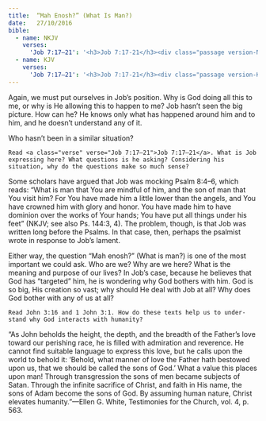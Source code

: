 ```yaml
---
title:  “Mah Enosh?” (What Is Man?)
date:   27/10/2016
bible:
  - name: NKJV
    verses: 
      'Job 7:17–21': '<h3>Job 7:17-21</h3><div class="passage version-NKJV result-text-style-normal text-html "><div class="poetry top-1"><p class="line"><span id="en-NKJV-13026" class="text Job-7-17"><sup class="versenum">17&nbsp;</sup>“What <i>is</i> man, that You should exalt him,</span><br><span class="text Job-7-17"><i>That</i> You should set Your heart on him,</span><br><span id="en-NKJV-13027" class="text Job-7-18"><sup class="versenum">18&nbsp;</sup>That You should visit him every morning,</span><br><span class="text Job-7-18"><i>And</i> test him every moment?</span><br><span id="en-NKJV-13028" class="text Job-7-19"><sup class="versenum">19&nbsp;</sup>How long?</span><br><span class="text Job-7-19">Will You not look away from me,</span><br><span class="text Job-7-19">And let me alone till I swallow my saliva?</span><br><span id="en-NKJV-13029" class="text Job-7-20"><sup class="versenum">20&nbsp;</sup>Have I sinned?</span><br><span class="text Job-7-20">What have I done to You, O watcher of men?</span><br><span class="text Job-7-20">Why have You set me as Your target,</span><br><span class="text Job-7-20">So that I am a burden to myself?</span><br><span id="en-NKJV-13030" class="text Job-7-21"><sup class="versenum">21&nbsp;</sup>Why then do You not pardon my transgression,</span><br><span class="text Job-7-21">And take away my iniquity?</span><br><span class="text Job-7-21">For now I will lie down in the dust,</span><br><span class="text Job-7-21">And You will seek me diligently,</span><br><span class="text Job-7-21">But I <i>will</i> no longer <i>be.</i>”</span></p></div> <!--end of footnotes--></div>'
  - name: KJV
    verses: 
      'Job 7:17–21': '<h3>Job 7:17-21</h3><div class="passage version-KJV result-text-style-normal text-html "><p><span id="en-KJV-13026" class="text Job-7-17"><sup class="versenum">17&nbsp;</sup>What is man, that thou shouldest magnify him? and that thou shouldest set thine heart upon him?</span></p> <p><span id="en-KJV-13027" class="text Job-7-18"><sup class="versenum">18&nbsp;</sup>And that thou shouldest visit him every morning, and try him every moment?</span></p> <p><span id="en-KJV-13028" class="text Job-7-19"><sup class="versenum">19&nbsp;</sup>How long wilt thou not depart from me, nor let me alone till I swallow down my spittle?</span></p> <p><span id="en-KJV-13029" class="text Job-7-20"><sup class="versenum">20&nbsp;</sup>I have sinned; what shall I do unto thee, O thou preserver of men? why hast thou set me as a mark against thee, so that I am a burden to myself?</span></p> <p><span id="en-KJV-13030" class="text Job-7-21"><sup class="versenum">21&nbsp;</sup>And why dost thou not pardon my transgression, and take away my iniquity? for now shall I sleep in the dust; and thou shalt seek me in the morning, but I shall not be.</span></p></div>'
---
```


Again, we must put ourselves in Job’s position. Why is God doing all this to me, or why is He allowing this to happen to me? Job hasn’t seen the big picture. How can he? He knows only what has happened around him and to him, and he doesn’t understand any of it.

Who hasn’t been in a similar situation?

```Read <a class="verse" verse="Job 7:17–21">Job 7:17–21</a>. What is Job expressing here? What questions is he asking? Considering his situation, why do the questions make so much sense?```

Some scholars have argued that Job was mocking Psalm 8:4–6, which reads: “What is man that You are mindful of him, and the son of man that You visit him? For You have made him a little lower than the angels, and You have crowned him with glory and honor. You have made him to have dominion over the works of Your hands; You have put all things under his feet” (NKJV; see also Ps. 144:3, 4). The problem, though, is that Job was written long before the Psalms. In that case, then, perhaps the psalmist wrote in response to Job’s lament.

Either way, the question “Mah enosh?” (What is man?) is one of the most important we could ask. Who are we? Why are we here? What is the meaning and purpose of our lives? In Job’s case, because he believes that God has “targeted” him, he is wondering why God bothers with him. God is so big, His creation so vast; why should He deal with Job at all? Why does God bother with any of us at all?

```Read John 3:16 and 1 John 3:1. How do these texts help us to under- stand why God interacts with humanity?```

“As John beholds the height, the depth, and the breadth of the Father’s love toward our perishing race, he is filled with admiration and reverence. He cannot find suitable language to express this love, but he calls upon the world to behold it: ‘Behold, what manner of love the Father hath bestowed upon us, that we should be called the sons of God.’ What a value this places upon man! Through transgression the sons of men became subjects of Satan. Through the infinite sacrifice of Christ, and faith in His name, the sons of Adam become the sons of God. By assuming human nature, Christ elevates humanity.”—Ellen G. White, Testimonies for the Church, vol. 4, p. 563.